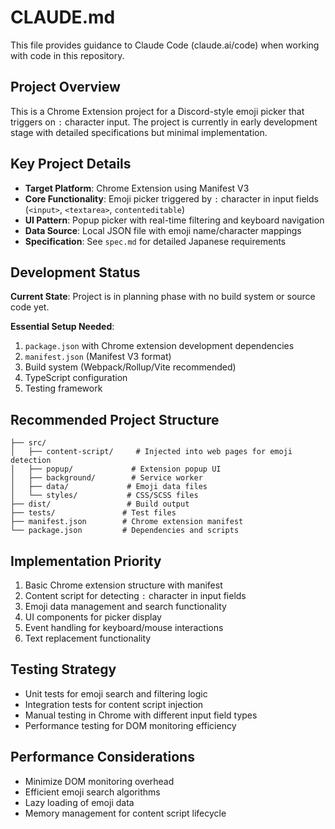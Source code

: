 # CLAUDE.md

This file provides guidance to Claude Code (claude.ai/code) when working with code in this repository.

## Project Overview

This is a Chrome Extension project for a Discord-style emoji picker that triggers on `:` character input. The project is currently in early development stage with detailed specifications but minimal implementation.

## Key Project Details

- **Target Platform**: Chrome Extension using Manifest V3
- **Core Functionality**: Emoji picker triggered by `:` character in input fields (`<input>`, `<textarea>`, `contenteditable`)
- **UI Pattern**: Popup picker with real-time filtering and keyboard navigation
- **Data Source**: Local JSON file with emoji name/character mappings
- **Specification**: See `spec.md` for detailed Japanese requirements

## Development Status

**Current State**: Project is in planning phase with no build system or source code yet.

**Essential Setup Needed**:
1. `package.json` with Chrome extension development dependencies
2. `manifest.json` (Manifest V3 format)
3. Build system (Webpack/Rollup/Vite recommended)
4. TypeScript configuration
5. Testing framework

## Recommended Project Structure

```
├── src/
│   ├── content-script/     # Injected into web pages for emoji detection
│   ├── popup/             # Extension popup UI
│   ├── background/        # Service worker
│   ├── data/             # Emoji data files
│   └── styles/           # CSS/SCSS files
├── dist/                 # Build output
├── tests/               # Test files
├── manifest.json        # Chrome extension manifest
└── package.json         # Dependencies and scripts
```

## Implementation Priority

1. Basic Chrome extension structure with manifest
2. Content script for detecting `:` character in input fields
3. Emoji data management and search functionality
4. UI components for picker display
5. Event handling for keyboard/mouse interactions
6. Text replacement functionality

## Testing Strategy

- Unit tests for emoji search and filtering logic
- Integration tests for content script injection
- Manual testing in Chrome with different input field types
- Performance testing for DOM monitoring efficiency

## Performance Considerations

- Minimize DOM monitoring overhead
- Efficient emoji search algorithms
- Lazy loading of emoji data
- Memory management for content script lifecycle